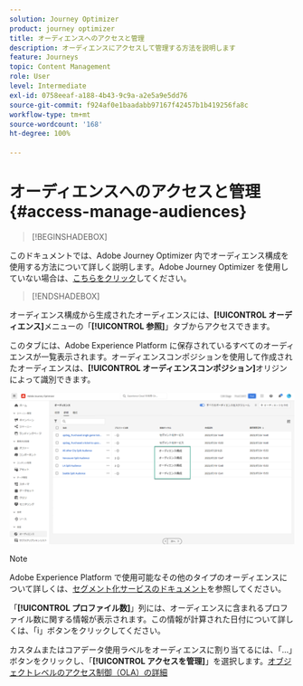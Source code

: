 ```yaml
---
solution: Journey Optimizer
product: journey optimizer
title: オーディエンスへのアクセスと管理
description: オーディエンスにアクセスして管理する方法を説明します
feature: Journeys
topic: Content Management
role: User
level: Intermediate
exl-id: 0758eeaf-a188-4b43-9c9a-a2e5a9e5dd76
source-git-commit: f924af0e1baadabb97167f42457b1b419256fa8c
workflow-type: tm+mt
source-wordcount: '168'
ht-degree: 100%

---
```


# オーディエンスへのアクセスと管理 {#access-manage-audiences}

>[!BEGINSHADEBOX]

このドキュメントでは、Adobe Journey Optimizer 内でオーディエンス構成を使用する方法について詳しく説明します。Adobe Journey Optimizer を使用していない場合は、[こちらをクリック](https://experienceleague.adobe.com/docs/experience-platform/segmentation/ui/audience-composition.html?lang=ja)してください。

>[!ENDSHADEBOX]

オーディエンス構成から生成されたオーディエンスには、**[!UICONTROL オーディエンス]**&#x200B;メニューの「**[!UICONTROL 参照]**」タブからアクセスできます。

このタブには、Adobe Experience Platform に保存されているすべてのオーディエンスが一覧表示されます。オーディエンスコンポジションを使用して作成されたオーディエンスは、**[!UICONTROL オーディエンスコンポジション]**&#x200B;オリジンによって識別できます。

![](assets/audiences-list.png)

>[!NOTE]
>
>Adobe Experience Platform で使用可能なその他のタイプのオーディエンスについて詳しくは、[セグメント化サービスのドキュメント](https://experienceleague.adobe.com/docs/experience-platform/segmentation/ui/overview.html?lang=ja)を参照してください。

「**[!UICONTROL プロファイル数]**」列には、オーディエンスに含まれるプロファイル数に関する情報が表示されます。この情報が計算された日付について詳しくは、「i」ボタンをクリックしてください。

カスタムまたはコアデータ使用ラベルをオーディエンスに割り当てるには、「...」ボタンをクリックし、「**[!UICONTROL アクセスを管理]**」を選択します。[オブジェクトレベルのアクセス制御（OLA）の詳細](../administration/object-based-access.md)

<!--
-edit an audience?
-->
